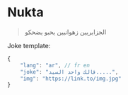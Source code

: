 # Nukta
> الجزايريين زهوانيين يحبو يضحكو

Joke template:
```js
{
    "lang": "ar", // fr en
    "joke": "قالك واحد السيد.....",
    "img": "https://link.to/img.jpg"
}
```
